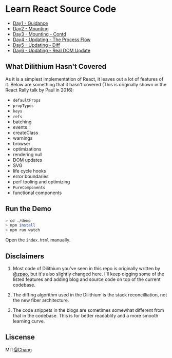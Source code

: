 # Learn React Source Code

* [Day1 - Guidance](blog/guidance.md)
* [Day2 - Mounting](blog/mounting.md)
* [Day3 - Mounting - Contd](blog/mounting-contd.md)
* [Day4 - Updating - The Process Flow](blog/update.md)
* [Day5 - Updating - Diff](blog/update-contd.md)
* [Day6 - Updating - Real DOM Update](blog/update-dom.md)

## What Dilithium Hasn't Covered

As it is a simplest implementation of React, it leaves out a lot of features of it. Below are something that it hasn't covered (This is originally shown in the React Rally talk by Paul in 2016):

* `defaultProps`
* `propTypes`
* `keys`
* `refs`
* batching
* events
* createClass
* warnings
* browser
* optimizations
* rendering null
* DOM updates
* SVG
* life cycle hooks
* error boundaries
* perf tooling and optimizing
* `PureComponents`
* functional components

## Run the Demo

```sh
> cd ./demo
> npm install
> npm run watch
```

Open the `index.html` manually.

## Disclaimers

1. Most code of Dilithium you've seen in this repo is originally written by [@zpao](), but it's also slightly changed here. I'll keep digging some of the listed features and adding blog and source code on top of the current codebase.

2. The diffing algorithm used in the Dilithium is the stack reconcilliation, not the new fiber architecture.

3. The code snippets in the blogs are sometimes somewhat different from that in the codebase. This is for better readablity and a more smooth learning curve.

## Liscense

MIT[@Chang](github.com/cyan33)
